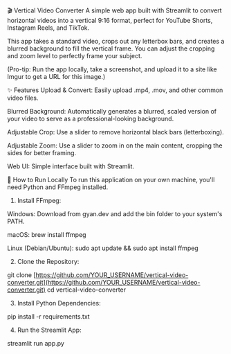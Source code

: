 🎬 Vertical Video Converter
A simple web app built with Streamlit to convert horizontal videos into a vertical 9:16 format, perfect for YouTube Shorts, Instagram Reels, and TikTok.

This app takes a standard video, crops out any letterbox bars, and creates a blurred background to fill the vertical frame. You can adjust the cropping and zoom level to perfectly frame your subject.

(Pro-tip: Run the app locally, take a screenshot, and upload it to a site like Imgur to get a URL for this image.)

✨ Features
Upload & Convert: Easily upload .mp4, .mov, and other common video files.

Blurred Background: Automatically generates a blurred, scaled version of your video to serve as a professional-looking background.

Adjustable Crop: Use a slider to remove horizontal black bars (letterboxing).

Adjustable Zoom: Use a slider to zoom in on the main content, cropping the sides for better framing.

Web UI: Simple interface built with Streamlit.

🚀 How to Run Locally
To run this application on your own machine, you'll need Python and FFmpeg installed.

1. Install FFmpeg:

Windows: Download from gyan.dev and add the bin folder to your system's PATH.

macOS: brew install ffmpeg

Linux (Debian/Ubuntu): sudo apt update && sudo apt install ffmpeg

2. Clone the Repository:

git clone [https://github.com/YOUR_USERNAME/vertical-video-converter.git](https://github.com/YOUR_USERNAME/vertical-video-converter.git)
cd vertical-video-converter

3. Install Python Dependencies:

pip install -r requirements.txt

4. Run the Streamlit App:

streamlit run app.py
